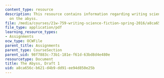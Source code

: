 ```yaml
---
content_type: resource
description: This resource contains information regarding writing science fiction
  on the abyss.
file: /media/courses/21w-759-writing-science-fiction-spring-2016/a8ca656cb621d4b9dd91ee94d850e25b_MIT21W_759S16_Abyss1.pdf
file_type: application/pdf
learning_resource_types:
- Assignments
ocw_type: OCWFile
parent_title: Assignments
parent_type: CourseSection
parent_uid: 98f7883c-73b1-181e-f61d-63bd8d4e480e
resourcetype: Document
title: The Abyss, Draft 1
uid: a8ca656c-b621-d4b9-dd91-ee94d850e25b
---
```

